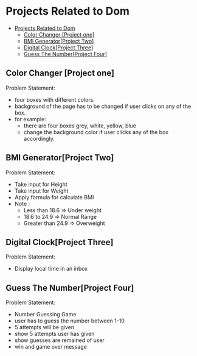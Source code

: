 # Projects Related to Dom
- [Projects Related to Dom](#projects-related-to-dom)
  - [Color Changer \[Project one\]](#color-changer-project-one)
  - [BMI Generator\[Project Two\]](#bmi-generatorproject-two)
  - [Digital Clock\[Project Three\]](#digital-clockproject-three)
  - [Guess The Number\[Project Four\]](#guess-the-numberproject-four)

## Color Changer [Project one]
Problem Statement:
 - four boxes with different colors.
 - background of the page has to be changed if user clicks on any of the box.
 - for example:
   - there are four boxes grey, white, yellow, blue
   - change the background color if user clicks any of the box accordingly.

## BMI Generator[Project Two]
Problem Statement:
 - Take input for Height
 - Take input for Weight
 - Apply formula for calculate BMI
 - Note :
   - Less than 18.6 => Under weight
   - 18.6 to 24.9 => Normal Range
   - Greater than 24.9  => Overweight

## Digital Clock[Project Three]
Problem Statement:
- Display local time in an inbox

## Guess The Number[Project Four]
Problem Statement:
- Number Guessing Game
- user has to guess the number between 1-10
- 5 attempts will be given
- show 5 attempts user has given
- show guesses are remained of user
- win and game over message